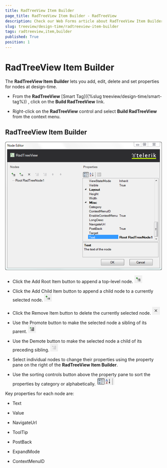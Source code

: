 ```yaml
---
title: RadTreeView Item Builder
page_title: RadTreeView Item Builder - RadTreeView
description: Check our Web Forms article about RadTreeView Item Builder.
slug: treeview/design-time/radtreeview-item-builder
tags: radtreeview,item,builder
published: True
position: 1
---
```


# RadTreeView Item Builder



The **RadTreeView Item Builder** lets you add, edit, delete and set properties for nodes at design-time.

* From the **RadTreeView** [Smart Tag]({%slug treeview/design-time/smart-tag%}) , click on the **Build RadTreeView** link.

* Right-click on the **RadTreeView** control and select **Build RadTreeView** from the context menu.

## RadTreeView Item Builder


![RadTreeView Item Builder Designer](images/treeview_itembuilderdesigner.png)


* Click the Add Root Item button to append a top-level node.
![RadTreeView Add Root Item](images/treeview_designaddroot.png) 

* Click the Add Child Item button to append a child node to a currently selected node.
![RadTreeView Add Child Item](images/treeview_designaddchild.png) 

* Click the Remove Item button to delete the currently selected node.
![RadTreeView Remove Item](images/treeview_designdelete.png) 

* Use the Promote button to make the selected node a sibling of its parent.
![RadTreeView Promote Button](images/treeview_designpromote.png) 

* Use the Demote button to make the selected node a child of its preceding sibling.
![RadTreeView Demote Button](images/treeview_designdemote.png) 



* Select individual nodes to change their properties using the property pane on the right of the **RadTreeView Item Builder**.

* Use the sorting controls button above the property pane to sort the properties by category or alphabetically.
![RadTreeView Property Buttons](images/treeview_designpropertybuttons.png) 



Key properties for each node are:

* Text

* Value

* NavigateUrl

* ToolTip

* PostBack

* ExpandMode

* ContextMenuID


